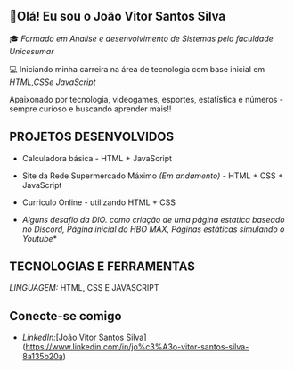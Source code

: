 ## 👋Olá! Eu sou o João Vitor Santos Silva

🎓 *Formado em Analise e desenvolvimento de Sistemas pela faculdade Unicesumar*

💻 Iniciando minha carreira na área de tecnologia com base inicial em *HTML,CSSe JavaScript*

Apaixonado por tecnologia, videogames, esportes, estatística e números - sempre curioso e buscando aprender mais!!

## PROJETOS DESENVOLVIDOS

* Calculadora básica - HTML + JavaScript
* Site da Rede Supermercado Máximo *(Em andamento)* - HTML + CSS + JavaScript
* Curriculo Online - utilizando HTML + CSS
 
* _*Alguns desafio da DIO. como criação de uma página estatica baseado no Discord, Página inicial do HBO MAX, Páginas estáticas simulando o Youtube*_*


## TECNOLOGIAS E FERRAMENTAS

*LINGUAGEM:* HTML, CSS E JAVASCRIPT


## Conecte-se comigo

* *LinkedIn:*[João Vitor Santos Silva] (https://www.linkedin.com/in/jo%c3%A3o-vitor-santos-silva-8a135b20a)
